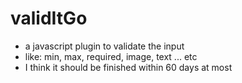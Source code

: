# validItGo
* a javascript plugin to validate the input
* like: min, max, required, image, text ... etc 
* I think it should be finished within 60 days at most
